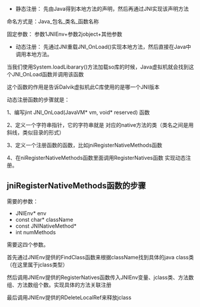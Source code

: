 - 静态注册：
先由Java得到本地方法的声明，然后再通过JNI实现该声明方法

命名方式是：Java_包名_类名_函数名称

固定参数： 参数1JNIEnv+参数2jobject+其他参数


- 动态注册：
先通过JNI重载JNI_OnLoad()实现本地方法，然后直接在Java中调用本地方法。

当我们使用System.loadLibarary()方法加载so库的时候，Java虚拟机就会找到这个JNI_OnLoad函数并调用该函数

这个函数的作用是告诉Dalvik虚拟机此C库使用的是哪一个JNI版本

动态注册函数的步骤就是：

1、编写jint JNI_OnLoad(JavaVM* vm, void* reserved) 函数

2、定义一个字符串指针，它的字符串就是 对应的native方法的类（类名之间是用斜线，类似目录的形式）

3、定义一个注册函数的函数，比如jniRegisterNativeMethods函数

4、在niRegisterNativeMethods函数里面调用RegisterNatives函数 实现动态注册。


jniRegisterNativeMethods函数的步骤
---

需要的参数： 

- JNIEnv* env
- const char* className
- const JNINativeMethod* 
- int numMethods

需要这四个参数。

首先通过JNIEnv提供的FindClass函数来根据className找到具体的java class类（在这里属于jclass类型）

然后调用JNIEnv提供的RegisterNatives函数传入JNIEnv变量、jclass类、方法数组、方法数组个数。实现具体的方法关联注册

最后调用JNIEnv提供的RDeleteLocalRef来释放jclass